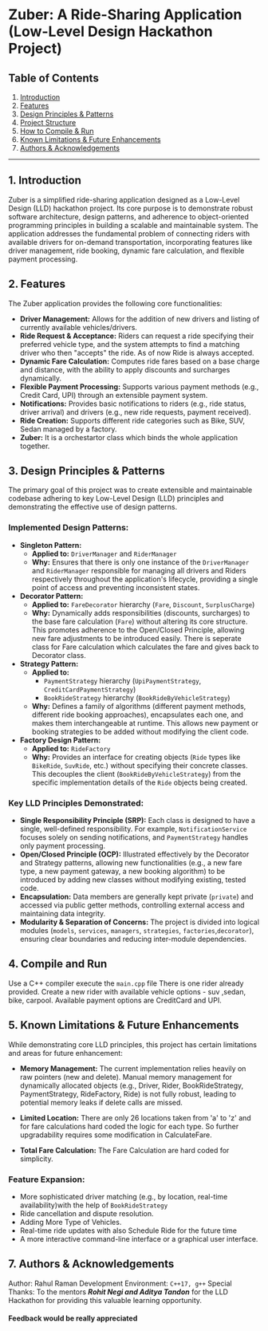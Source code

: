 # Zuber: A Ride-Sharing Application (Low-Level Design Hackathon Project)

## Table of Contents

1.  [Introduction](#1-introduction)
2.  [Features](#2-features)
3.  [Design Principles & Patterns](#3-design-principles--patterns)
4.  [Project Structure](#4-project-structure)
5.  [How to Compile & Run](#5-how-to-compile--run)
6.  [Known Limitations & Future Enhancements](#6-known-limitations--future-enhancements)
7.  [Authors & Acknowledgements](#7-authors--acknowledgements)

---

## 1. Introduction

Zuber is a simplified ride-sharing application designed as a Low-Level Design (LLD) hackathon project. Its core purpose is to demonstrate robust software architecture, design patterns, and adherence to object-oriented programming principles in building a scalable and maintainable system. The application addresses the fundamental problem of connecting riders with available drivers for on-demand transportation, incorporating features like driver management, ride booking, dynamic fare calculation, and flexible payment processing.

## 2. Features

The Zuber application provides the following core functionalities:

* **Driver Management:** Allows for the addition of new drivers and listing of currently available vehicles/drivers.
* **Ride Request & Acceptance:** Riders can request a ride specifying their preferred vehicle type, and the system attempts to find a matching driver who then "accepts" the ride. As of now Ride is always accepted.
* **Dynamic Fare Calculation:** Computes ride fares based on a base charge and distance, with the ability to apply discounts and surcharges dynamically.
* **Flexible Payment Processing:** Supports various payment methods (e.g., Credit Card, UPI) through an extensible payment system.
* **Notifications:** Provides basic notifications to riders (e.g., ride status, driver arrival) and drivers (e.g., new ride requests, payment received).
* **Ride Creation:** Supports different ride categories such as Bike, SUV, Sedan managed by a factory.
* **Zuber:** It is a orchestartor class which binds the whole application together.

## 3. Design Principles & Patterns

The primary goal of this project was to create extensible and maintainable codebase adhering to key Low-Level Design (LLD) principles and demonstrating the effective use of design patterns.

### Implemented Design Patterns:

- **Singleton Pattern:**
  - **Applied to:** `DriverManager` and `RiderManager`
  - **Why:** Ensures that there is only one instance of the `DriverManager` and `RiderManager` responsible for managing all drivers
    and Riders respectively throughout the application's lifecycle, providing a single point of access and preventing inconsistent states.
- **Decorator Pattern:**
  - **Applied to:** `FareDecorator` hierarchy (`Fare`, `Discount`, `SurplusCharge`)
  - **Why:** Dynamically adds responsibilities (discounts, surcharges) to the base fare calculation (`Fare`) without altering its core structure. This promotes adherence to the Open/Closed Principle, allowing new fare adjustments to be introduced easily.
  There is seperate class for Fare calculation which calculates the fare and gives back to Decorator class.
- **Strategy Pattern:**
  - **Applied to:**
    - `PaymentStrategy` hierarchy (`UpiPaymentStrategy`, `CreditCardPaymentStrategy`)
    - `BookRideStrategy` hierarchy (`BookRideByVehicleStrategy`)
  - **Why:** Defines a family of algorithms (different payment methods, different ride booking approaches), encapsulates each one, and makes them interchangeable at runtime. This allows new payment or booking strategies to be added without modifying the client code.
- **Factory Design Pattern:**
  - **Applied to:** `RideFactory`
  - **Why:** Provides an interface for creating objects (`Ride` types like `BikeRide`, `SuvRide`, etc.) without specifying their concrete classes. This decouples the client (`BookRideByVehicleStrategy`) from the specific implementation details of the `Ride` objects being created.

### Key LLD Principles Demonstrated:

- **Single Responsibility Principle (SRP):** Each class is designed to have a single, well-defined responsibility. For example, `NotificationService` focuses solely on sending notifications, and `PaymentStrategy` handles only payment processing.
- **Open/Closed Principle (OCP):** Illustrated effectively by the Decorator and Strategy patterns, allowing new functionalities (e.g., a new fare type, a new payment gateway, a new booking algorithm) to be introduced by adding new classes without modifying existing, tested code.
- **Encapsulation:** Data members are generally kept private (`private`) and accessed via public getter methods, controlling external access and maintaining data integrity.
- **Modularity & Separation of Concerns:** The project is divided into logical modules (`models`, `services`, `managers`, `strategies`, `factories`,`decorator`), ensuring clear boundaries and reducing inter-module dependencies.

## 4. Compile and Run

Use a C++ compiler
execute the `main.cpp` file
There is one rider already provided.
Create a new rider with available vehicle options - suv ,sedan, bike, carpool.
Available payment options are CreditCard and UPI.

## 5. Known Limitations & Future Enhancements

While demonstrating core LLD principles, this project has certain limitations and areas for future enhancement:

* **Memory Management:** The current implementation relies heavily on raw pointers (new and delete). Manual memory management for dynamically allocated objects (e.g., Driver, Rider, BookRideStrategy, PaymentStrategy, RideFactory, Ride) is not fully robust, leading to potential memory leaks if delete calls are missed.
* **Limited Location:** There are only 26 locations taken from 'a' to 'z' and for 
fare calculations hard coded the logic for each type. So further upgradability
requires some modification in CalculateFare.

* **Total Fare Calculation:** The Fare Calculation are hard coded for simplicity. 


### Feature Expansion:

* More sophisticated driver matching (e.g., by location, real-time availability)with the help of `BookRideStrategy`
* Ride cancellation and dispute resolution.
* Adding More Type of Vehicles. 
* Real-time ride updates with also Schedule Ride for the future time
* A more interactive command-line interface or a graphical user interface.

## 7. Authors & Acknowledgements

Author: Rahul Raman
Development Environment: `C++17, g++`
Special Thanks: To the mentors **_Rohit Negi and Aditya Tandon_** for the LLD Hackathon for providing this valuable learning opportunity.
#### Feedback would be really appreciated
